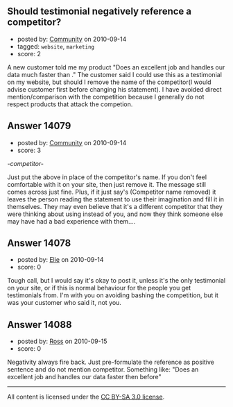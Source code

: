 ## Should testimonial negatively reference a competitor?

- posted by: [Community](https://stackexchange.com/users/-1/-1-community) on 2010-09-14
- tagged: `website`, `marketing`
- score: 2

A new customer told me my product "Does an excellent job and handles our data much faster than <competitor>." The customer said I could use this as a testimonial on my website, but should I remove the name of the competitor(I would advise customer first before changing his statement). I have avoided direct mention/comparison with the competition because I generally do not respect products that attack the competion.


## Answer 14079

- posted by: [Community](https://stackexchange.com/users/-1/-1-community) on 2010-09-14
- score: 3

*-competitor-* 

Just put the above in place of the competitor's name.  If you don't feel comfortable with it on your site, then just remove it.  The message still comes across just fine.  Plus, if it just say's (Competitor name removed) it leaves the person reading the statement to use their imagination and fill it in themselves.  They may even believe that it's a different competitor that they were thinking about using instead of you, and now they think someone else may have had a bad experience with them.... 


## Answer 14078

- posted by: [Elie](https://stackexchange.com/users/-1/1752-elie) on 2010-09-14
- score: 0

Tough call, but I would say it's okay to post it, unless it's the only testimonial on your site, or if this is normal behaviour for the people you get testimonials from. I'm with you on avoiding bashing the competition, but it was your customer who said it, not you.


## Answer 14088

- posted by: [Ross](https://stackexchange.com/users/-1/1390-ross) on 2010-09-15
- score: 0

Negativity always fire back. Just pre-formulate the reference as positive sentence and do not mention competitor. Something like: "Does an excellent job and handles our data faster then before"



---

All content is licensed under the [CC BY-SA 3.0 license](https://creativecommons.org/licenses/by-sa/3.0/).
